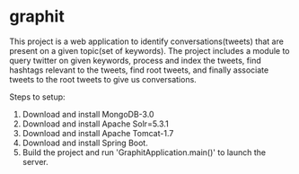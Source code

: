 # graphit
This project is a web application to identify conversations(tweets) that are present on a given topic(set of keywords). The project includes a module to query twitter on given keywords, process and index the tweets, find hashtags relevant to the tweets, find root tweets, and finally associate tweets to the root tweets to give us conversations.

Steps to setup:
1. Download and install MongoDB-3.0
2. Download and install Apache Solr=5.3.1
3. Download and install Apache Tomcat-1.7
4. Download and install Spring Boot.
5. Build the project and run 'GraphitApplication.main()' to launch the server.
